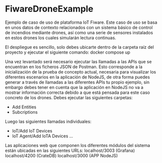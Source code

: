 # FiwareDroneExample
Ejemplo de caso de uso de plataforma IoT Fiware. Este caso de uso se basa en unos datos de contexto relacionados con un  sistema básico de control de incendios mediante drones, así como una serie de sensores instalados en estos drones los cuales simularán lectura continuas.

El despliegue es sencillo, solo debes ubicarte dentro de la carpeta raíz del proyecto y ejecutar el siguiente comando:
docker compose up

Una vez levantado será necesario ejecutar las llamadas a las APIs que se encuentran en los ficheros JSON de Postman. Esto corresponde a la inicialización de la prueba de concepto actual, necesaria para visualizar los diferentes escenarios en la aplicación de NodeJS, de otra forma puedes generar a través de llamadas a las diferentes APIs tu propio ejemplo, sin embargo debes tener en cuenta que la aplicación en NodeJS no va a mostrar información correcta debido a que está pensada para este caso concreto de los drones.
Debes ejecutar las siguientes carpetas:
- Add Entities
- Subcriptions

Luego las siguientes llamadas individuales:
- IoT/Add IoT Devices
- IoT Agent/Add IoTA Devices ...

Las aplicaciones web que componen los diferentes módulos del sistema están ubicadas en las siguientes URLs:
    localhost/3003 (Grafana)
    localhost/4200 (CrateDB)
    localhost/3000 (APP NodeJS)
